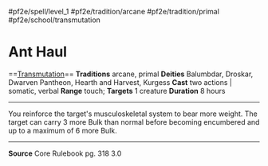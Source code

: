 #pf2e/spell/level_1 #pf2e/tradition/arcane #pf2e/tradition/primal #pf2e/school/transmutation 
# Ant Haul
==[Transmutation](Transmutation.md)==
**Traditions** arcane, primal
**Deities** Balumbdar, Droskar, Dwarven Pantheon, Hearth and Harvest, Kurgess
**Cast** two actions | somatic, verbal
**Range** touch; **Targets** 1 creature
**Duration** 8 hours

---
You reinforce the target's musculoskeletal system to bear more weight. The target can carry 3 more Bulk than normal before becoming encumbered and up to a maximum of 6 more Bulk.

---
**Source** Core Rulebook pg. 318 3.0